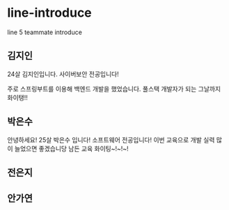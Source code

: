 # line-introduce
line 5 teammate introduce

## 김지인

24살 김지인입니다. 사이버보안 전공입니다!

주로 스프링부트를 이용해 백엔드 개발을 했었습니다. 풀스택 개발자가 되는 그날까지 화이탱!!



## 박은수
안녕하세요! 25살 박은수 입니다! 소프트웨어 전공입니다!
이번 교육으로 개발 실력 많이 늘었으면 좋겠습니당
남든 교육 화이팅~!~!~!


## 전은지


## 안가연

